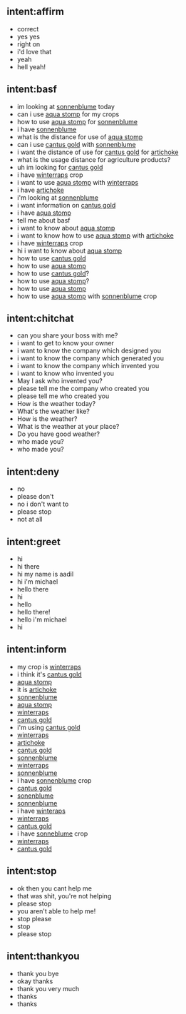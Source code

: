 ## intent:affirm
- correct
- yes yes
- right on
- i'd love that
- yeah
- hell yeah!

## intent:basf
- im looking at [sonnenblume](crop) today
- can i use [aqua stomp](product) for my crops
- how to use [aqua stomp](product) for [sonnenblume](crop)
- i have [sonnenblume](crop)
- what is the distance for use of [aqua stomp](product)
- can i use [cantus gold](product) with [sonnenblume](crop)
- i want the distance of use for [cantus gold](product) for [artichoke](crop)
- what is the usage distance for agriculture products?
- uh im looking for [cantus gold](product)
- i have [winterraps](crop) crop
- i want to use [aqua stomp](product) with [winterraps](crop)
- i have [artichoke](crop)
- i'm looking at [sonnenblume](crop)
- i want information on [cantus gold](product)
- i have [aqua stomp](product)
- tell me about basf
- i want to know about [aqua stomp](product)
- i want to know how to use [aqua stomp](product) with [artichoke](crop)
- i have [winterraps](crop) crop
- hi i want to know about [aqua stomp](product)
- how to use [cantus gold](product)
- how to use [aqua stomp](product)
- how to use [cantus gold](product)?
- how to use [aqua stomp](product)?
- how to use [aqua stomp](product)
- how to use [aqua stomp](product) with [sonnenblume](crop) crop

## intent:chitchat
- can you share your boss with me?
- i want to get to know your owner
- i want to know the company which designed you
- i want to know the company which generated you
- i want to know the company which invented you
- i want to know who invented you
- May I ask who invented you?
- please tell me the company who created you
- please tell me who created you
- How is the weather today?
- What's the weather like?
- How is the weather?
- What is the weather at your place?
- Do you have good weather?
- who made you?
- who made you?

## intent:deny
- no
- please don't
- no i don't want to
- please stop
- not at all

## intent:greet
- hi
- hi there
- hi my name is aadil
- hi i'm michael
- hello there
- hi
- hello
- hello there!
- hello i'm michael
- hi

## intent:inform
- my crop is [winterraps](crop)
- i think it's [cantus gold](product)
- [aqua stomp](product)
- it is [artichoke](crop)
- [sonnenblume](crop)
- [aqua stomp](product)
- [winterraps](crop)
- [cantus gold](product)
- i'm using [cantus gold](product)
- [winterraps](crop)
- [artichoke](crop)
- [cantus gold](product)
- [sonnenblume](crop)
- [winterraps](crop)
- [sonnenblume](crop)
- i have [sonnenblume](crop) crop
- [cantus gold](product)
- [sonenblume](crop)
- [sonnenblume](crop)
- i have [winteraps](crop)
- [winterraps](crop)
- [cantus gold](product)
- i have [sonneblume](crop) crop
- [winterraps](crop)
- [cantus gold](product)

## intent:stop
- ok then you cant help me
- that was shit, you're not helping
- please stop
- you aren't able to help me!
- stop please
- stop
- please stop

## intent:thankyou
- thank you bye
- okay thanks
- thank you very much
- thanks
- thanks
